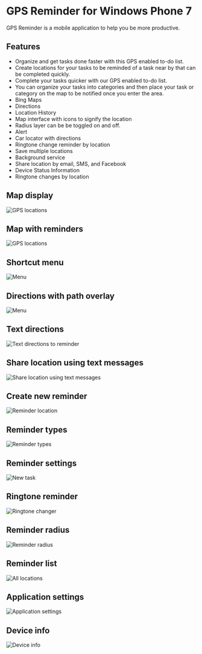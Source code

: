 # GPS Reminder for Windows Phone 7

GPS Reminder is a mobile application to help you be more productive. 

## Features
* Organize and get tasks done faster with this GPS enabled to-do list. 
* Create locations for your tasks to be reminded of a task near by that can be completed quickly.
* Complete your tasks quicker with our GPS enabled to-do list. 
* You can organize your tasks into categories and then place your task or category on the map to be notified once you enter the area.
* Bing Maps
* Directions
* Location History
* Map interface with icons to signify the location
* Radius layer can be be toggled on and off.
* Alert
* Car locator with directions
* Ringtone change reminder by location
* Save multiple locations 
* Background service
* Share location by email, SMS, and Facebook
* Device Status Information
* Ringtone changes by location

## Map display
![GPS locations](https://github.com/ccederstrom/gps-reminder-wp7/blob/master/GPS/App%20Hub/Screen%20Shots/main.png "Map display showing reminders")

## Map with reminders
![GPS locations](https://github.com/ccederstrom/gps-reminder-wp7/blob/master/GPS/App%20Hub/Screen%20Shots/gps_screenshot_001.png "Map display showing reminders")

## Shortcut menu
![Menu](https://github.com/ccederstrom/gps-reminder-wp7/blob/master/GPS/App%20Hub/Screen%20Shots/gps_screenshot_004.png "Shortcut menu")

## Directions with path overlay
![Menu](https://github.com/ccederstrom/gps-reminder-wp7/blob/master/GPS/App%20Hub/Screen%20Shots/gps_screenshot_006.png "Directions with path overlay")

## Text directions
![Text directions to reminder](https://github.com/ccederstrom/gps-reminder-wp7/blob/master/GPS/App%20Hub/Screen%20Shots/directions.png "Text directions to reminder")

## Share location using text messages
![Share location using text messages](https://github.com/ccederstrom/gps-reminder-wp7/blob/master/GPS/App%20Hub/Screen%20Shots/gps_screenshot_002.png "Share location using text messages")

## Create new reminder
![Reminder location](https://github.com/ccederstrom/gps-reminder-wp7/blob/master/GPS/App%20Hub/Screen%20Shots/longpress.png "Set reminder location")

## Reminder types
![Reminder types](https://github.com/ccederstrom/gps-reminder-wp7/blob/master/GPS/App%20Hub/Screen%20Shots/new.png "Reminder types")

## Reminder settings
![New task](https://github.com/ccederstrom/gps-reminder-wp7/blob/master/GPS/App%20Hub/Screen%20Shots/alarm.png "Create new reminder")

## Ringtone reminder
![Ringtone changer](https://github.com/ccederstrom/gps-reminder-wp7/blob/master/GPS/App%20Hub/Screen%20Shots/ringtone.png "Ringtone changer")

## Reminder radius
![Reminder radius](https://github.com/ccederstrom/gps-reminder-wp7/blob/master/GPS/App%20Hub/Screen%20Shots/gps_screenshot_007.png "Set reminder radius")

## Reminder list
![All locations](https://github.com/ccederstrom/gps-reminder-wp7/blob/master/GPS/App%20Hub/Screen%20Shots/gps_screenshot_008.png "GPS locations")

## Application settings
![Application settings](https://github.com/ccederstrom/gps-reminder-wp7/blob/master/GPS/App%20Hub/Screen%20Shots/gps_screenshot_005.png "Settings page")

## Device info
![Device info](https://github.com/ccederstrom/gps-reminder-wp7/blob/master/GPS/App%20Hub/Screen%20Shots/devicestatus.png "Device status")